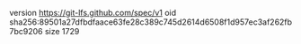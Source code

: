 version https://git-lfs.github.com/spec/v1
oid sha256:89501a27dfbdfaace63fe28c389c745d2614d6508f1d957ec3af262fb7bc9206
size 1729
